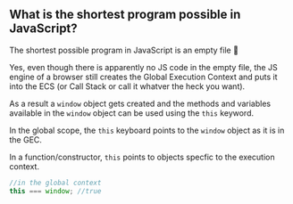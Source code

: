 ## What is the shortest program possible in JavaScript?

The shortest possible program in JavaScript is an empty file 🤯

Yes, even though there is apparently no JS code in the empty file, the JS engine of a browser still creates the Global Execution Context and puts it into the ECS (or Call Stack or call it whatver the heck you want).

As a result a `window` object gets created and the methods and variables available in the `window` object can be used using the `this` keyword.

In the global scope, the `this` keyboard points to the `window` object as it is in the GEC.

In a function/constructor, `this` points to objects specfic to the execution context.

```js
//in the global context
this === window; //true
```
